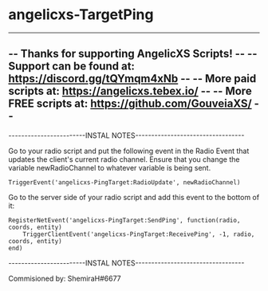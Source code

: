 # angelicxs-TargetPing

----------------------------------------------------------------------
-- Thanks for supporting AngelicXS Scripts!							--
-- Support can be found at: https://discord.gg/tQYmqm4xNb			--
-- More paid scripts at: https://angelicxs.tebex.io/ 				--
-- More FREE scripts at: https://github.com/GouveiaXS/ 				--
----------------------------------------------------------------------


------------------------INSTAL NOTES----------------------------------

Go to your radio script and put the following event in the Radio Event that updates the client's current radio channel. Ensure that you change the variable newRadioChannel to whatever variable is being sent.
	
	
	TriggerEvent('angelicxs-PingTarget:RadioUpdate', newRadioChannel)
	

Go to the server side of your radio script and add this event to the bottom of it:
	
	
	RegisterNetEvent('angelicxs-PingTarget:SendPing', function(radio, coords, entity)
		TriggerClientEvent('angelicxs-PingTarget:ReceivePing', -1, radio, coords, entity)
	end)
	
	
------------------------INSTAL NOTES----------------------------------

Commisioned by: ShemiraH#6677
